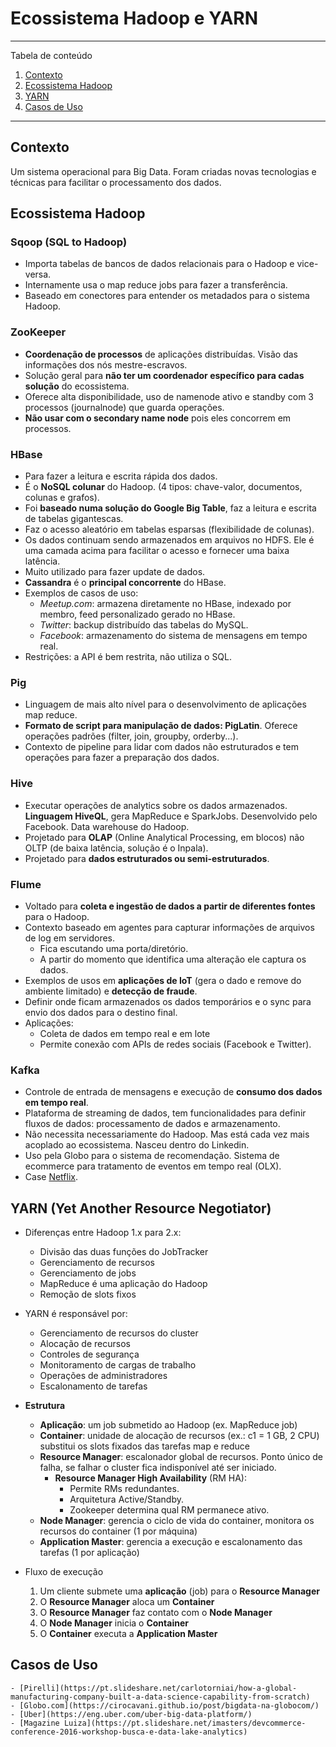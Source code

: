 # Ecossistema Hadoop e YARN

*******
Tabela de conteúdo 
 1. [Contexto](#contexto)
 2. [Ecossistema Hadoop](#ecossystem)
 3. [YARN](#yarn)
 4. [Casos de Uso](#usecases)


*******

<div id='contexto'/> 

## Contexto
Um sistema operacional para Big Data. Foram criadas novas tecnologias e técnicas para facilitar o processamento dos dados.

<div id='ecossystem'/> 

## Ecossistema Hadoop
### Sqoop (SQL to Hadoop)
- Importa tabelas de bancos de dados relacionais para o Hadoop e vice-versa. 
- Internamente usa o map reduce jobs para fazer a transferência. 
- Baseado em conectores para entender os metadados para o sistema Hadoop.

### ZooKeeper
- **Coordenação de processos** de aplicações distribuídas. Visão das informações dos nós mestre-escravos. 
- Solução geral para **não ter um coordenador específico para cadas solução** do ecossistema. 
- Oferece alta disponibilidade, uso de namenode ativo e standby com 3 processos (journalnode) que guarda operações.
- **Não usar com o secondary name node** pois eles concorrem em processos.

### HBase
- Para fazer a leitura e escrita rápida dos dados. 
- É o **NoSQL colunar** do Hadoop. (4 tipos: chave-valor, documentos, colunas e grafos). 
- Foi **baseado numa solução do Google Big Table**, faz a leitura e escrita de tabelas gigantescas. 
- Faz o acesso aleatório em tabelas esparsas (flexibilidade de colunas). 
- Os dados continuam sendo armazenados em arquivos no HDFS. Ele é uma camada acima para facilitar o acesso e fornecer uma baixa latência.
- Muito utilizado para fazer update de dados.
- **Cassandra** é o **principal concorrente** do HBase.
- Exemplos de casos de uso:
	- *Meetup.com*: armazena diretamente no HBase, indexado por membro, feed personalizado gerado no HBase.
	- *Twitter*: backup distribuído das tabelas do MySQL.
	- *Facebook*: armazenamento do sistema de mensagens em tempo real.
- Restrições: a API é bem restrita, não utiliza o SQL.

### Pig
- Linguagem de mais alto nível para o desenvolvimento de aplicações map reduce. 
- **Formato de script para manipulação de dados: PigLatin**. Oferece operações padrões (filter, join, groupby, orderby...). 
- Contexto de pipeline para lidar com dados não estruturados e tem operações para fazer a preparação dos dados.

### Hive
- Executar operações de analytics sobre os dados armazenados. **Linguagem HiveQL**, gera MapReduce e SparkJobs. Desenvolvido pelo Facebook. Data warehouse do Hadoop. 
- Projetado para **OLAP** (Online Analytical Processing, em blocos) não OLTP (de baixa latência, solução é o Inpala).
- Projetado para **dados estruturados ou semi-estruturados**.

### Flume
- Voltado para **coleta e ingestão de dados a partir de diferentes fontes** para o Hadoop. 
- Contexto baseado em agentes para capturar informações de arquivos de log em servidores. 
	- Fica escutando uma porta/diretório. 
	- A partir do momento que identifica uma alteração ele captura os dados. 
- Exemplos de usos em **aplicações de IoT** (gera o dado e remove do ambiente limitado) e **detecção de fraude**.
- Definir onde ficam armazenados os dados temporários e o sync para envio dos dados para o destino final.
- Aplicações:
	- Coleta de dados em tempo real e em lote
	- Permite conexão com APIs de redes sociais (Facebook e Twitter).

### Kafka
- Controle de entrada de mensagens e execução de **consumo dos dados em tempo real**. 
- Plataforma de streaming de dados, tem funcionalidades para definir fluxos de dados: processamento de dados e armazenamento. 
- Não necessita necessariamente do Hadoop. Mas está cada vez mais acoplado ao ecossistema. Nasceu dentro do Linkedin.
- Uso pela Globo para o sistema de recomendação. Sistema de ecommerce para tratamento de eventos em tempo real (OLX).
- Case [Netflix](https://medium.com/netflix-techblog/keystone-real-time-stream-processing-platform-a3ee651812a).


<div id='yarn'/> 

## YARN (Yet Another Resource Negotiator)
- Diferenças entre Hadoop 1.x para 2.x:
	- Divisão das duas funções do JobTracker
	- Gerenciamento de recursos
	- Gerenciamento de jobs
	- MapReduce é uma aplicação do Hadoop
	- Remoção de slots fixos

- YARN é responsável por:
	- Gerenciamento de recursos do cluster
	- Alocação de recursos
	- Controles de segurança
	- Monitoramento de cargas de trabalho
	- Operações de administradores
	- Escalonamento de tarefas

- **Estrutura**
	- **Aplicação**: um job submetido ao Hadoop (ex. MapReduce job)
	- **Container**: unidade de alocação de recursos (ex.: c1 = 1 GB, 2 CPU) substitui os slots fixados das tarefas map e reduce
	- **Resource Manager**: escalonador global de recursos. Ponto único de falha, se falhar o cluster fica indisponível até ser iniciado.
		- **Resource Manager High Availability** (RM HA): 
			- Permite RMs redundantes.
			- Arquitetura Active/Standby.
			- Zookeeper determina qual RM permanece ativo.
	- **Node Manager**: gerencia o ciclo de vida do container, monitora os recursos do container (1 por máquina)
	- **Application Master**: gerencia a execução e escalonamento das tarefas (1 por aplicação)

- Fluxo de execução
	1. Um cliente submete uma **aplicação** (job) para o **Resource Manager**
	2. O **Resource Manager** aloca um **Container**
	3. O **Resource Manager** faz contato com o **Node Manager**
	4. O **Node Manager** inicia o **Container**
	5. O **Container** executa a **Application Master**


<div id='yarn'/> 

## Casos de Uso
	- [Pirelli](https://pt.slideshare.net/carlotorniai/how-a-global-manufacturing-company-built-a-data-science-capability-from-scratch)
	- [Globo.com](https://cirocavani.github.io/post/bigdata-na-globocom/)
	- [Uber](https://eng.uber.com/uber-big-data-platform/)
	- [Magazine Luiza](https://pt.slideshare.net/imasters/devcommerce-conference-2016-workshop-busca-e-data-lake-analytics)
